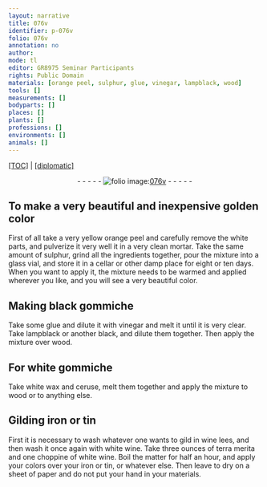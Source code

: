 ```yaml
---
layout: narrative
title: 076v
identifier: p-076v
folio: 076v
annotation: no
author:
mode: tl
editor: GR8975 Seminar Participants
rights: Public Domain
materials: [orange peel, sulphur, glue, vinegar, lampblack, wood]
tools: []
measurements: []
bodyparts: []
places: []
plants: []
professions: []
environments: []
animals: []
---
```


<p><a href="{{ site.baseurl }}/translation/">[TOC]</a> | <a href="{{ site.baseurl }}/_texts/p-076v_tc.md/">[diplomatic]</a></p><div class="folio" align="center">- - - - - <a href="http://gallica.bnf.fr/ark:/12148/btv1b10500001g/f158.item" target="_blank"><img src="https://cu-mkp.github.io/2017-workshop-edition/assets/photo-icon.png" alt="folio image: " style="display:inline-block; margin-bottom:-3px;"/>076v</a> - - - - - </div>  
  

## To make a very beautiful and inexpensive golden color

 
First of all take a very yellow <span class="m">orange peel</span> and carefully remove the white parts, and pulverize it very well <span class="del"></span> it in a very clean mortar. Take the same amount of <span class="m">sulphur</span>, grind all the ingredients together, pour the mixture into a glass vial, and store it in a cellar or other damp place for eight or ten days. When you want to apply it, the mixture needs to be warmed and applied wherever you like, and you will see a very beautiful color. 
 
 
  

## Making black gommiche

 
 Take some <span class="m">glue</span> and dilute it with <span class="m">vinegar</span> and melt it until it is very clear. Take <span class="m">lampblack</span> or another black, and dilute them together. Then apply the mixture over <span class="m">wood</span>.
 
 
  

## For white <span class="sup">gommiche</span>

 
Take white wax and ceruse, melt them together and apply the mixture to wood or to anything else.
 
 
  

## Gilding iron or tin

 
First it is necessary to wash whatever one wants to gild in wine lees, and then wash it once again with white wine. Take three ounces of terra merita and one choppine of white wine. Boil the matter for half an hour, and apply your colors over your iron or tin, or whatever else. Then leave to dry on a sheet of paper and do not put your hand in your materials.
 
